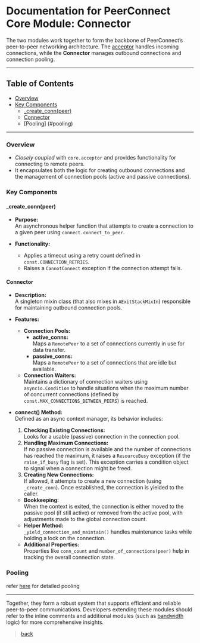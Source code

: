 # Documentation for PeerConnect Core Module:  Connector

The two modules work together to form the backbone of PeerConnect’s peer-to-peer networking architecture.
The [acceptor](/docs/core/acceptor.md) handles incoming connections, while the **Connector** manages outbound
connections and connection pooling.

---

## Table of Contents

- [Overview](#overview)
- [Key Components](#key-components)
  - [_create_conn(peer)](#_create_connpeer)
  - [Connector](#connector)
  - [Pooling] (#pooling)

---

### Overview

- *Closely coupled* with `core.acceptor` and provides functionality for connecting to remote peers.
- It encapsulates both the logic for creating outbound connections and the management of connection pools (active and
  passive connections).

### Key Components

#### _create_conn(peer)

- **Purpose:**  
  An asynchronous helper function that attempts to create a connection to a given peer using `connect.connect_to_peer`.

- **Functionality:**
  - Applies a timeout using a retry count defined in `const.CONNECTION_RETRIES`.
  - Raises a `CannotConnect` exception if the connection attempt fails.

#### Connector

- **Description:**  
  A singleton mixin class (that also mixes in `AExitStackMixIn`) responsible for maintaining outbound connection pools.

- **Features:**
  - **Connection Pools:**
    - **active_conns:**  
          Maps a `RemotePeer` to a set of connections currently in use for data transfer.
    - **passive_conns:**  
          Maps a `RemotePeer` to a set of connections that are idle but available.
  - **Connection Waiters:**  
      Maintains a dictionary of connection waiters using `asyncio.Condition` to handle situations when the maximum
      number of concurrent connections (defined by `const.MAX_CONNECTIONS_BETWEEN_PEERS`) is reached.

- **connect() Method:**  
  Defined as an async context manager, its behavior includes:
    1. **Checking Existing Connections:**  
       Looks for a usable (passive) connection in the connection pool.
    2. **Handling Maximum Connections:**  
       If no passive connection is available and the number of connections has reached the maximum, it raises a
       `ResourceBusy` exception (if the `raise_if_busy` flag is set). This exception carries a condition object to
       signal when a connection might be freed.
    3. **Creating New Connections:**  
       If allowed, it attempts to create a new connection (using `_create_conn`). Once established, the connection is
       yielded to the caller.

  - **Bookkeeping:**  
      When the context is exited, the connection is either moved to the passive pool (if still active) or removed from
      the active pool, with adjustments made to the global connection count.
  - **Helper Method:**  
      `_yield_connection_and_maintain()` handles maintenance tasks while holding a lock on the connection.
  - **Additional Properties:**  
      Properties like `conn_count` and `number_of_connections(peer)` help in tracking the overall connection state.

### Pooling

refer [here](/docs/core/bandwidth.md#incoming-and-outgoing-connections) for detailed pooling

---

Together, they form a robust system that supports efficient and reliable peer-to-peer communications. Developers
extending these modules should refer to the inline comments and additional modules (such
as [bandwidth](/docs/core/bandwidth.md) logic) for more comprehensive insights.

> [back](/docs/core)
